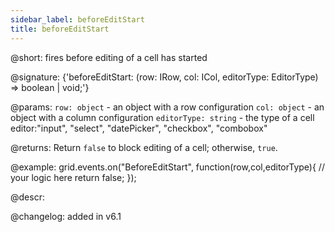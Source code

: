 ```yaml
---
sidebar_label: beforeEditStart
title: beforeEditStart
---          
```


@short: fires before editing of a cell has started

@signature: {'beforeEditStart: (row: IRow, col: ICol, editorType: EditorType) => boolean | void;'}

@params:
`row: object` - an object with a row configuration
`col: object` - an object with a column configuration
`editorType: string` - the type of a cell editor:"input", "select",  "datePicker", "checkbox", "combobox"

@returns:
Return `false` to block editing of a cell; otherwise, `true`.

@example:
grid.events.on("BeforeEditStart", function(row,col,editorType){
	// your logic here
    return false;
});

@descr:

@changelog: added in v6.1
